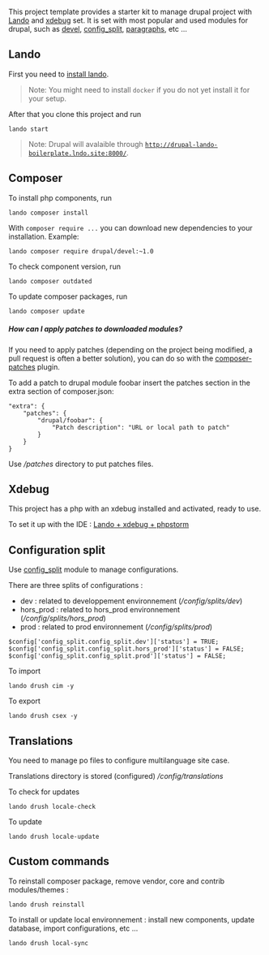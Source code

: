 This project template provides a starter kit to manage drupal project with [Lando](https://docs.lando.dev/config/drupal8.html) and [xdebug](https://xdebug.org/) set.
It is set with most popular and used modules for drupal, such as [devel](https://www.drupal.org/project/devel), [config_split](https://www.drupal.org/project/config_split), [paragraphs](https://www.drupal.org/project/paragraphs), etc ...

## Lando

First you need to [install lando](https://github.com/lando/lando/releases).

> Note: You might need to install `docker` if you do not yet install it for your setup.

After that you clone this project and run

```
lando start
```

> Note: Drupal will avalaible through [`http://drupal-lando-boilerplate.lndo.site:8000/`](http://drupal-lando-boilerplate.lndo.site).

## Composer

To install php components, run

```
lando composer install
```

With `composer require ...` you can download new dependencies to your
installation.
Example:
```
lando composer require drupal/devel:~1.0
```

To check component version, run

```
lando composer outdated
```

To update composer packages, run

```
lando composer update
```

##### How can I apply patches to downloaded modules?

If you need to apply patches (depending on the project being modified, a pull
request is often a better solution), you can do so with the
[composer-patches](https://github.com/cweagans/composer-patches) plugin.

To add a patch to drupal module foobar insert the patches section in the extra
section of composer.json:
```
"extra": {
    "patches": {
        "drupal/foobar": {
            "Patch description": "URL or local path to patch"
        }
    }
}
```

Use _/patches_ directory to put patches files.

## Xdebug

This project has a php with an xdebug installed and activated, ready to use.

To set it up with the IDE : [Lando + xdebug + phpstorm](https://docs.lando.dev/guides/lando-phpstorm.html#debugging-drush-commands)


## Configuration split

Use [config_split](https://www.drupal.org/project/config_split) module to manage configurations.

There are three splits of configurations :
- dev : related to developpement environnement (_/config/splits/dev_)
- hors_prod : related to hors_prod environnement (_/config/splits/hors_prod_)
- prod : related to prod environnement (_/config/splits/prod_)

```
$config['config_split.config_split.dev']['status'] = TRUE;
$config['config_split.config_split.hors_prod']['status'] = FALSE;
$config['config_split.config_split.prod']['status'] = FALSE;
```

To import

```
lando drush cim -y
```

To export

```
lando drush csex -y
```


## Translations

You need to manage po files to configure multilanguage site case.

Translations directory is stored (configured) _/config/translations_

To check for updates

```
lando drush locale-check
```

To update

```
lando drush locale-update
```

## Custom commands

To reinstall composer package, remove vendor, core and contrib modules/themes :

```
lando drush reinstall
```

To install or update local environnement : install new components, update database, import configurations, etc ...

```
lando drush local-sync
```
